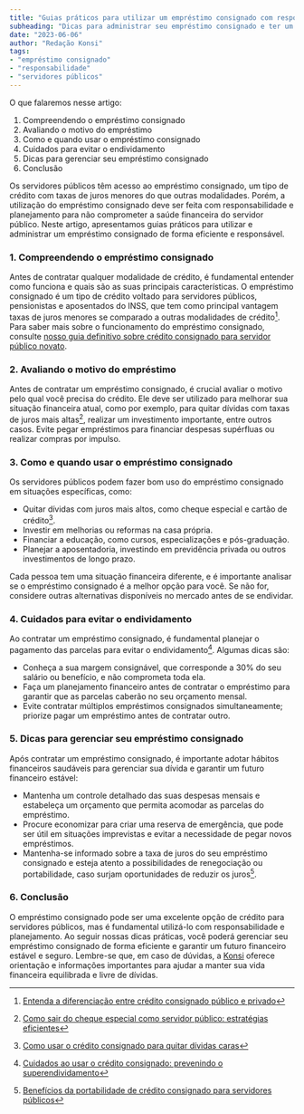 ```yaml
---
title: "Guias práticos para utilizar um empréstimo consignado com responsabilidade"
subheading: "Dicas para administrar seu empréstimo consignado e ter um futuro financeiro estável e seguro"
date: "2023-06-06"
author: "Redação Konsi"
tags:
- "empréstimo consignado"
- "responsabilidade"
- "servidores públicos"
---
```


O que falaremos nesse artigo:

1. Compreendendo o empréstimo consignado
2. Avaliando o motivo do empréstimo
3. Como e quando usar o empréstimo consignado
4. Cuidados para evitar o endividamento
5. Dicas para gerenciar seu empréstimo consignado
6. Conclusão

Os servidores públicos têm acesso ao empréstimo consignado, um tipo de crédito com taxas de juros menores do que outras modalidades. Porém, a utilização do empréstimo consignado deve ser feita com responsabilidade e planejamento para não comprometer a saúde financeira do servidor público. Neste artigo, apresentamos guias práticos para utilizar e administrar um empréstimo consignado de forma eficiente e responsável.

### 1. Compreendendo o empréstimo consignado

Antes de contratar qualquer modalidade de crédito, é fundamental entender como funciona e quais são as suas principais características. O empréstimo consignado é um tipo de crédito voltado para servidores públicos, pensionistas e aposentados do INSS, que tem como principal vantagem taxas de juros menores se comparado a outras modalidades de crédito[^1^]. Para saber mais sobre o funcionamento do empréstimo consignado, consulte [nosso guia definitivo sobre crédito consignado para servidor público novato](o-guia-definitivo-sobre-crdito-consignado-para-servidor-pblico-novato.md).

### 2. Avaliando o motivo do empréstimo

Antes de contratar um empréstimo consignado, é crucial avaliar o motivo pelo qual você precisa do crédito. Ele deve ser utilizado para melhorar sua situação financeira atual, como por exemplo, para quitar dívidas com taxas de juros mais altas[^2^], realizar um investimento importante, entre outros casos. Evite pegar empréstimos para financiar despesas supérfluas ou realizar compras por impulso.

### 3. Como e quando usar o empréstimo consignado

Os servidores públicos podem fazer bom uso do empréstimo consignado em situações específicas, como:

- Quitar dívidas com juros mais altos, como cheque especial e cartão de crédito[^3^].
- Investir em melhorias ou reformas na casa própria.
- Financiar a educação, como cursos, especializações e pós-graduação.
- Planejar a aposentadoria, investindo em previdência privada ou outros investimentos de longo prazo.

Cada pessoa tem uma situação financeira diferente, e é importante analisar se o empréstimo consignado é a melhor opção para você. Se não for, considere outras alternativas disponíveis no mercado antes de se endividar.

### 4. Cuidados para evitar o endividamento

Ao contratar um empréstimo consignado, é fundamental planejar o pagamento das parcelas para evitar o endividamento[^4^]. Algumas dicas são:

- Conheça a sua margem consignável, que corresponde a 30% do seu salário ou benefício, e não comprometa toda ela.
- Faça um planejamento financeiro antes de contratar o empréstimo para garantir que as parcelas caberão no seu orçamento mensal.
- Evite contratar múltiplos empréstimos consignados simultaneamente; priorize pagar um empréstimo antes de contratar outro.

### 5. Dicas para gerenciar seu empréstimo consignado

Após contratar um empréstimo consignado, é importante adotar hábitos financeiros saudáveis para gerenciar sua dívida e garantir um futuro financeiro estável:

- Mantenha um controle detalhado das suas despesas mensais e estabeleça um orçamento que permita acomodar as parcelas do empréstimo.
- Procure economizar para criar uma reserva de emergência, que pode ser útil em situações imprevistas e evitar a necessidade de pegar novos empréstimos.
- Mantenha-se informado sobre a taxa de juros do seu empréstimo consignado e esteja atento a possibilidades de renegociação ou portabilidade, caso surjam oportunidades de reduzir os juros[^5^].

### 6. Conclusão

O empréstimo consignado pode ser uma excelente opção de crédito para servidores públicos, mas é fundamental utilizá-lo com responsabilidade e planejamento. Ao seguir nossas dicas práticas, você poderá gerenciar seu empréstimo consignado de forma eficiente e garantir um futuro financeiro estável e seguro. Lembre-se que, em caso de dúvidas, a [Konsi](https://www.konsi.com.br/) oferece orientação e informações importantes para ajudar a manter sua vida financeira equilibrada e livre de dívidas.

[^1^]: [Entenda a diferenciação entre crédito consignado público e privado](entenda-a-diferenciao-entre-crdito-consignado-pblico-e-privado.md)
[^2^]: [Como sair do cheque especial como servidor público: estratégias eficientes](como-sair-do-cheque-especial-como-servidor-pblico-estratgias-eficientes.md)
[^3^]: [Como usar o crédito consignado para quitar dívidas caras](como-usar-o-crdito-consignado-para-quitar-dvidas-caras.md)
[^4^]: [Cuidados ao usar o crédito consignado: prevenindo o superendividamento](cuidados-ao-usar-o-crdito-consignado-prevenindo-o-superendividamento.md)
[^5^]: [Benefícios da portabilidade de crédito consignado para servidores públicos](benefcios-da-portabilidade-de-crdito-consignado-para-servidores-pblicos.md)